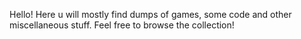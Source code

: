 Hello! Here u will mostly find dumps of games,
some code and other miscellaneous stuff.
Feel free to browse the collection!
